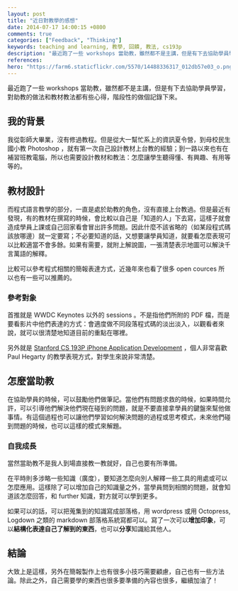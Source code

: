 ```yaml
---
layout: post
title: "近日對教學的感想"
date: 2014-07-17 14:00:15 +0800
comments: true
categories: ["Feedback", "Thinking"]
keywords: teaching and learning, 教學, 回饋, 教法, cs193p
description: "最近跑了一些 workshops 當助教，雖然都不是主講，但是有下去協助學員學習，對助教的做法和教材教法都有些心得，階段性的做個記錄下來。"
references: 
hero: "https://farm6.staticflickr.com/5570/14488336317_012db57e03_o.png"
---
```


最近跑了一些 workshops 當助教，雖然都不是主講，但是有下去協助學員學習，對助教的做法和教材教法都有些心得，階段性的做個記錄下來。

<!-- more -->

## 我的背景

我從彰師大畢業，沒有修過教程。但是從大一幫忙系上的資訊夏令營，到母校民生國小教 Photoshop ，就有第一次自己設計教材上台教的經驗；到一路以來也有在補習班教電腦，所以也需要設計教材和教法：怎麼讓學生聽得懂、有興趣、有用等等的。

## 教材設計

而程式語言教學的部分，一直是處於助教的角色，沒有直接上台教過。但是最近有發現，有的教材在撰寫的時候，會比較以自己是「知道的人」下去寫，這樣子就會造成學員上課或自己回家看會冒出許多問題。因此什麼不該省略的（如某段程式碼該放哪邊）就一定要寫；不必要知道的話，又想要讓學員知道，就要看怎麼表現可以比較適當不會多餘。如果有需要，就附上解說圖，一張清楚表示地圖可以解決千言萬語的解釋。

比較可以參考程式相關的簡報表達方式，近幾年來也看了很多 open cources 所以也有一些可以推薦的。

### 參考對象

首推就是 WWDC Keynotes 以外的 sessions 。不是指他們所附的 PDF 檔，而是要看影片中他們表達的方式：會適度做不同段落程式碼的淡出淡入，以觀看者來說，就可以很清楚地知道目前的重點在哪裡。

另外就是 [Stanford CS 193P iPhone Application Development](http://web.stanford.edu/class/cs193p/cgi-bin/drupal/) ，個人非常喜歡 Paul Hegarty 的教學表現方式，對學生來說非常清楚。

## 怎麼當助教

在協助學員的時候，可以鼓勵他們做筆記。當他們有問題求救的時候，如果時間允許，可以引導他們解決他們現在碰到的問題，就是不要直接拿學員的鍵盤來幫他做事情。有這個過程也可以讓他們學習如何解決問題的過程或思考模式，未來他們碰到問題的時候，也可以這樣的模式來解題。

### 自我成長

當然當助教不是我人到場直接教一教就好，自己也要有所準備。

在平時則多涉略一些知識（廣度），要知道怎麼向別人解釋一些工具的用處或可以怎麼應用。這樣除了可以增加自己的知識量之外，當學員問到相關的問題，就會知道該怎麼回答，和 further 知識，對方就可以學到更多。

如果可以的話，可以把蒐集到的知識寫成部落格，用 wordpress 或用 Octopress, Logdown 之類的 markdown 部落格系統寫都可以。寫了一次可以**增加印象**，可以**結構化表達自己了解到的東西**，也可以**分享**知識給其他人。

## 結論

大致上是這樣，另外在簡報製作上也有很多小技巧需要顧慮，自己也有一些方法論。除此之外，自己需要學的東西也很多要準備的內容也很多，繼續加油了！